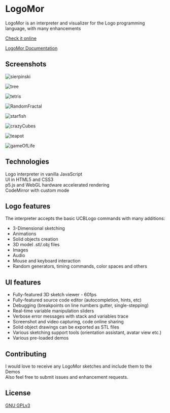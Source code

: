 # LogoMor

LogoMor is an interpreter and visualizer for the Logo programming language, with many enhancements

[Check it online](https://logomor.com/)

[LogoMor Documentation](https://logomor.com/assets/Documentation.pdf)

## Screenshots

![sierpinski](https://user-images.githubusercontent.com/13304797/149676533-33340b89-5872-42b4-9831-cfd6b6b97ab7.png)

![tree](https://user-images.githubusercontent.com/13304797/149676617-68e6633c-ea95-4e75-963a-faec4a7f7ac7.png)

![tetris](https://user-images.githubusercontent.com/13304797/149676690-637f9f92-c979-4b43-9c94-4be900b0e0a9.png)

![RandomFractal](https://user-images.githubusercontent.com/13304797/149676764-cc3fc877-b4aa-4d2d-a507-70e3ff4b949a.png)

![starfish](https://user-images.githubusercontent.com/13304797/149676824-b7480fce-403b-410b-87f9-7022f7c3b89c.png)

![crazyCubes](https://user-images.githubusercontent.com/13304797/149676944-84acfa22-0d5a-4229-afc4-53cb837ddf49.png)

![teapot](https://user-images.githubusercontent.com/13304797/149677033-695ef80c-7040-44bc-ae65-306b4be201b1.png)

![gameOfLife](https://user-images.githubusercontent.com/13304797/149677062-0f4b209f-634b-4334-bdcf-e5b967c8f037.png)

## Technologies

Logo interpreter in vanilla JavaScript  
UI in HTML5 and CSS3  
p5.js and WebGL hardware accelerated rendering  
CodeMirror with custom mode 

## Logo features

The interpreter accepts the basic UCBLogo commands with many additions:
- 3-Dimensional sketching
- Animations
- Solid objects creation
- 3D model .stl/.obj files
- Images
- Audio 
- Mouse and keyboard interaction
- Random generators, timing commands, color spaces and others

## UI features

- Fully-featured 3D sketch viewer - 60fps
- Fully-featured source code editor (autocompletion, hints, etc)
- Debugging (breakpoints on line numbers gutter, single-stepping) 
- Real-time variable manipulation sliders
- Verbose error messages with stack and variables trace
- Screenshot and video capturing, code online sharing
- Solid object drawings can be exported as STL files
- Various sketching support tools (orientation assistant, avatar view etc.)
- Various pre-loaded demos

## Contributing

I would love to receive any LogoMor sketches and include them to the Demos  
Also feel free to submit issues and enhancement requests.


## License

[GNU GPLv3](https://choosealicense.com/licenses/gpl-3.0/)
